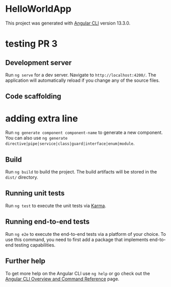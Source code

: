 # HelloWorldApp

This project was generated with [Angular CLI](https://github.com/angular/angular-cli) version 13.3.0.
# testing PR 3
## Development server

Run `ng serve` for a dev server. Navigate to `http://localhost:4200/`. The application will automatically reload if you change any of the source files.

## Code scaffolding
# adding extra line
Run `ng generate component component-name` to generate a new component. You can also use `ng generate directive|pipe|service|class|guard|interface|enum|module`.

## Build

Run `ng build` to build the project. The build artifacts will be stored in the `dist/` directory.

## Running unit tests

Run `ng test` to execute the unit tests via [Karma](https://karma-runner.github.io).

## Running end-to-end tests

Run `ng e2e` to execute the end-to-end tests via a platform of your choice. To use this command, you need to first add a package that implements end-to-end testing capabilities.

## Further help

To get more help on the Angular CLI use `ng help` or go check out the [Angular CLI Overview and Command Reference](https://angular.io/cli) page.
